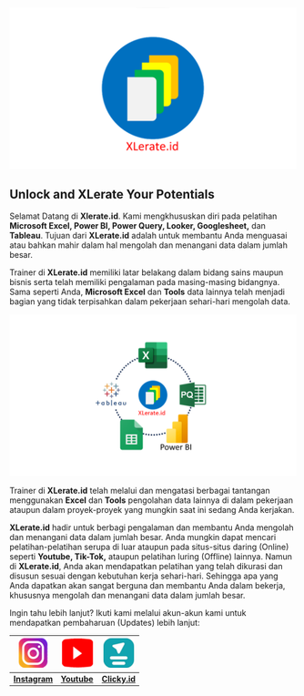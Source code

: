 ![](LogoXLerateid.png)

## Unlock and XLerate Your Potentials 

Selamat Datang di **Xlerate.id**. Kami mengkhususkan diri pada pelatihan **Microsoft Excel, Power BI, Power Query, Looker, Googlesheet,** dan **Tableau**. Tujuan dari **XLerate.id** adalah untuk membantu Anda menguasai atau bahkan mahir dalam hal mengolah dan menangani data dalam jumlah besar.

Trainer di **XLerate.id** memiliki latar belakang dalam bidang sains maupun bisnis serta telah memiliki pengalaman pada masing-masing bidangnya. Sama seperti Anda, **Microsoft Excel** dan **Tools** data lainnya telah menjadi bagian yang tidak terpisahkan dalam pekerjaan sehari-hari mengolah data.

![](JenisPelatihan.png)

Trainer di **XLerate.id** telah melalui dan mengatasi berbagai tantangan menggunakan **Excel** dan **Tools** pengolahan data lainnya di dalam pekerjaan ataupun dalam proyek-proyek yang mungkin saat ini sedang Anda kerjakan.

**XLerate.id** hadir untuk berbagi pengalaman dan membantu Anda mengolah dan menangani data dalam jumlah besar. Anda mungkin dapat mencari pelatihan-pelatihan serupa di luar ataupun pada situs-situs daring (Online) seperti **Youtube, Tik-Tok,** ataupun pelatihan luring (Offline) lainnya. Namun di **XLerate.id**, Anda akan mendapatkan pelatihan yang telah dikurasi dan disusun sesuai dengan kebutuhan kerja sehari-hari. Sehingga apa yang Anda dapatkan akan sangat berguna dan membantu Anda dalam bekerja, khususnya mengolah dan menangani data dalam jumlah besar.

Ingin tahu lebih lanjut? Ikuti kami melalui akun-akun kami untuk mendapatkan pembaharuan (Updates) lebih lanjut:



| ![](XLerateidIG.png) | ![](XLerateidYT.png) | ![](XLerateidClicky.png) |
| ------ | ------ | ------ |
| [**Instagram**](https://www.instagram.com/xlerate.id/) | [**Youtube**](https://www.youtube.com/@xlerateid) | [**Clicky.id**](https://clicky.id/xlerate-id) |
